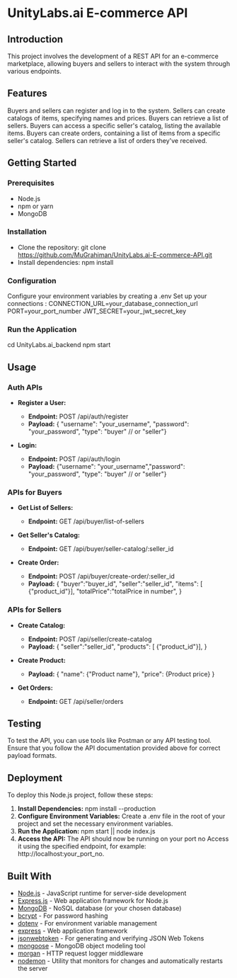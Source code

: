# UnityLabs.ai E-commerce API

## Introduction

This project involves the development of a REST API for an e-commerce marketplace, allowing buyers and sellers to interact with the system through various endpoints.

## Features

Buyers and sellers can register and log in to the system.
Sellers can create catalogs of items, specifying names and prices.
Buyers can retrieve a list of sellers.
Buyers can access a specific seller's catalog, listing the available items.
Buyers can create orders, containing a list of items from a specific seller's catalog.
Sellers can retrieve a list of orders they've received.

## Getting Started

### Prerequisites

- Node.js
- npm or yarn
- MongoDB

### Installation

- Clone the repository:
  git clone https://github.com/MuGrahiman/UnityLabs.ai-E-commerce-API.git
- Install dependencies:
  npm install

### Configuration

Configure your environment variables by creating a .env
Set up your connections :
CONNECTION_URL=your_database_connection_url
PORT=your_port_number
JWT_SECRET=your_jwt_secret_key

### Run the Application

cd UnityLabs.ai_backend
npm start

## Usage

### Auth APIs

- **Register a User:**

  - **Endpoint:** POST /api/auth/register
  - **Payload:** { "username": "your_username", "password": "your_password", "type": "buyer" // or "seller"}

- **Login:**
  - **Endpoint:** POST /api/auth/login
  - **Payload:** {"username": "your_username","password": "your_password", "type": "buyer" // or "seller"}

### APIs for Buyers

- **Get List of Sellers:**

  - **Endpoint:** GET /api/buyer/list-of-sellers

- **Get Seller's Catalog:**

  - **Endpoint:** GET /api/buyer/seller-catalog/:seller_id

- **Create Order:**
  - **Endpoint:** POST /api/buyer/create-order/:seller_id
  - **Payload:** {
    "buyer":"buyer_id",
    "seller":"seller_id",
    "items": [ {"product_id"}],
    "totalPrice":"totalPrice in number",
    }

### APIs for Sellers

- **Create Catalog:**

  - **Endpoint:** POST /api/seller/create-catalog
  - **Payload:** {
    "seller":"seller_id",
    "products": [ {"product_id"}],
    }

- **Create Product:**

  - **Payload:**
    {
    "name": {"Product name"},
    "price": {Product price}
    }

- **Get Orders:**
  - **Endpoint:** GET /api/seller/orders

## Testing

To test the API, you can use tools like Postman or any API testing tool. Ensure that you follow the API documentation provided above for correct payload formats.

## Deployment

To deploy this Node.js project, follow these steps:

1. **Install Dependencies:**
   npm install --production
2. **Configure Environment Variables:**
   Create a .env file in the root of your project and set the necessary environment variables.
3. **Run the Application:**
   npm start || node index.js
4. **Access the API:**
   The API should now be running on your port no Access it using the specified endpoint, for example: http://localhost:your_port_no.

## Built With

- [Node.js](https://nodejs.org/) - JavaScript runtime for server-side development
- [Express.js](https://expressjs.com/) - Web application framework for Node.js
- [MongoDB](https://www.mongodb.com/) - NoSQL database (or your chosen database)
- [bcrypt](https://www.npmjs.com/package/bcrypt) - For password hashing
- [dotenv](https://www.npmjs.com/package/dotenv) - For environment variable management
- [express](https://www.npmjs.com/package/express) - Web application framework
- [jsonwebtoken](https://www.npmjs.com/package/jsonwebtoken) - For generating and verifying JSON Web Tokens
- [mongoose](https://www.npmjs.com/package/mongoose) - MongoDB object modeling tool
- [morgan](https://www.npmjs.com/package/morgan) - HTTP request logger middleware
- [nodemon](https://www.npmjs.com/package/nodemon) - Utility that monitors for changes and automatically restarts the server
